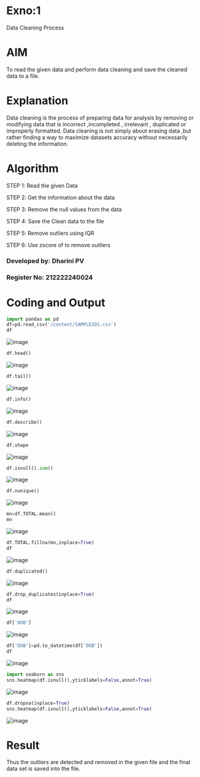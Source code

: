 # Exno:1
Data Cleaning Process

# AIM
To read the given data and perform data cleaning and save the cleaned data to a file.

# Explanation
Data cleaning is the process of preparing data for analysis by removing or modifying data that is incorrect ,incompleted , irrelevant , duplicated or improperly formatted. Data cleaning is not simply about erasing data ,but rather finding a way to maximize datasets accuracy without necessarily deleting the information.

# Algorithm
STEP 1: Read the given Data

STEP 2: Get the information about the data

STEP 3: Remove the null values from the data

STEP 4: Save the Clean data to the file

STEP 5: Remove outliers using IQR

STEP 6: Use zscore of to remove outliers

### Developed by: Dharini PV
### Register No: 212222240024

# Coding and Output
```python
import pandas as pd
df=pd.read_csv('/content/SAMPLEIDS.csv')
df
```
![image](https://github.com/DHARINIPV/exno1/assets/119400845/af14e2bd-bcb3-40de-9747-62d2fb7b3089)

```python
df.head()
```
![image](https://github.com/DHARINIPV/exno1/assets/119400845/3d9e680f-2418-4156-ab67-69d271e78fd8)

```python
df.tail()
```
![image](https://github.com/DHARINIPV/exno1/assets/119400845/26612e66-4e75-46f8-af0a-606a4452224d)

```python
df.info()
```
![image](https://github.com/DHARINIPV/exno1/assets/119400845/bd036459-2cfe-4e1f-9bdd-84ae7a8ab81e)

```python
df.describe()
```
![image](https://github.com/DHARINIPV/exno1/assets/119400845/514b178f-5b8d-450f-96dc-3621443a367f)

```python
df.shape
```
![image](https://github.com/DHARINIPV/exno1/assets/119400845/6ee18a93-e418-4cab-9f49-83f043048233)

```python
df.isnull().sum()
```
![image](https://github.com/DHARINIPV/exno1/assets/119400845/0d41fa4d-15b5-4e13-82c2-0127afda1854)

```python
df.nunique()
```
![image](https://github.com/DHARINIPV/exno1/assets/119400845/50ead141-01ef-4335-8a95-af038616ac2c)

```python
mn=df.TOTAL.mean()
mn
```
![image](https://github.com/DHARINIPV/exno1/assets/119400845/982756cb-fb2c-4e1b-8644-8b6e25368fd8)
```python
df.TOTAL.fillna(mn,inplace=True)
df
```
![image](https://github.com/DHARINIPV/exno1/assets/119400845/281a6f09-7410-45a4-8fb4-88589a9d2183)
```python
df.duplicated()
```
![image](https://github.com/DHARINIPV/exno1/assets/119400845/2e889626-8b55-42b2-b2f5-371d0751e7b4)
```python
df.drop_duplicates(inplace=True)
df
```
![image](https://github.com/DHARINIPV/exno1/assets/119400845/b257561a-8ad5-4ebc-aa65-fba176d82ec3)
```python
df['DOB']
```
![image](https://github.com/DHARINIPV/exno1/assets/119400845/5f2fc65c-5cc1-49f5-b5ad-d106d53276d4)

```python
df['DOB']=pd.to_datetime(df['DOB'])
df
```
![image](https://github.com/DHARINIPV/exno1/assets/119400845/8563f4a6-1a64-41fa-bc6f-6e7e59a383aa)
```python
import seaborn as sns
sns.heatmap(df.isnull(),yticklabels=False,annot=True)
```
![image](https://github.com/DHARINIPV/exno1/assets/119400845/9402d312-463f-4458-b4e9-c08f60fdead6)
```python
df.dropna(inplace=True)
sns.heatmap(df.isnull(),yticklabels=False,annot=True)
```
![image](https://github.com/DHARINIPV/exno1/assets/119400845/92ad64ec-4748-4112-8301-80c3b6255a41)

### 
# Result
Thus the outliers are detected and removed in the given file and the final data set is saved into the file.
